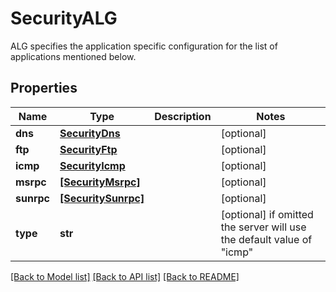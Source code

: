 # SecurityALG

ALG specifies the application specific configuration for the list of applications mentioned below.
## Properties
Name | Type | Description | Notes
------------ | ------------- | ------------- | -------------
**dns** | [**SecurityDns**](SecurityDns.md) |  | [optional] 
**ftp** | [**SecurityFtp**](SecurityFtp.md) |  | [optional] 
**icmp** | [**SecurityIcmp**](SecurityIcmp.md) |  | [optional] 
**msrpc** | [**[SecurityMsrpc]**](SecurityMsrpc.md) |  | [optional] 
**sunrpc** | [**[SecuritySunrpc]**](SecuritySunrpc.md) |  | [optional] 
**type** | **str** |  | [optional]  if omitted the server will use the default value of "icmp"

[[Back to Model list]](../README.md#documentation-for-models) [[Back to API list]](../README.md#documentation-for-api-endpoints) [[Back to README]](../README.md)


